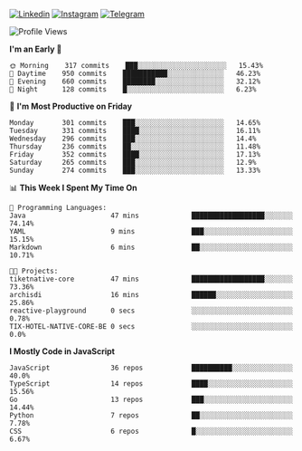 [![Linkedin](https://img.shields.io/badge/-Archie-blue?style=flat-square&labelColor=gray&logo=Linkedin&logoColor=white&link=https://www.linkedin.com/in/archisdi)](https://www.linkedin.com/in/archisdi)
[![Instagram](https://img.shields.io/badge/-@archisdi-orange?style=flat-square&labelColor=gray&logo=Instagram&logoColor=white&link=https://www.instagram.com/archisdi)](https://www.instagram.com/archisdi)
[![Telegram](https://img.shields.io/badge/-aai-informational?style=flat-square&labelColor=gray&logo=telegram&logoColor=white&link=https://t.me/archisdi)](https://t.me/archisdi)

<!--START_SECTION:waka-->
![Profile Views](http://img.shields.io/badge/Profile%20Views-71-blue)

**I'm an Early 🐤** 

```text
🌞 Morning    317 commits    ███░░░░░░░░░░░░░░░░░░░░░░   15.43% 
🌆 Daytime    950 commits    ███████████░░░░░░░░░░░░░░   46.23% 
🌃 Evening    660 commits    ████████░░░░░░░░░░░░░░░░░   32.12% 
🌙 Night      128 commits    █░░░░░░░░░░░░░░░░░░░░░░░░   6.23%

```
📅 **I'm Most Productive on Friday** 

```text
Monday       301 commits    ███░░░░░░░░░░░░░░░░░░░░░░   14.65% 
Tuesday      331 commits    ████░░░░░░░░░░░░░░░░░░░░░   16.11% 
Wednesday    296 commits    ███░░░░░░░░░░░░░░░░░░░░░░   14.4% 
Thursday     236 commits    ██░░░░░░░░░░░░░░░░░░░░░░░   11.48% 
Friday       352 commits    ████░░░░░░░░░░░░░░░░░░░░░   17.13% 
Saturday     265 commits    ███░░░░░░░░░░░░░░░░░░░░░░   12.9% 
Sunday       274 commits    ███░░░░░░░░░░░░░░░░░░░░░░   13.33%

```


📊 **This Week I Spent My Time On** 

```text
💬 Programming Languages: 
Java                     47 mins             ██████████████████░░░░░░░   74.14% 
YAML                     9 mins              ███░░░░░░░░░░░░░░░░░░░░░░   15.15% 
Markdown                 6 mins              ██░░░░░░░░░░░░░░░░░░░░░░░   10.71%

🐱‍💻 Projects: 
tiketnative-core         47 mins             ██████████████████░░░░░░░   73.36% 
archisdi                 16 mins             ██████░░░░░░░░░░░░░░░░░░░   25.86% 
reactive-playground      0 secs              ░░░░░░░░░░░░░░░░░░░░░░░░░   0.78% 
TIX-HOTEL-NATIVE-CORE-BE 0 secs              ░░░░░░░░░░░░░░░░░░░░░░░░░   0.0%

```

**I Mostly Code in JavaScript** 

```text
JavaScript               36 repos            ██████████░░░░░░░░░░░░░░░   40.0% 
TypeScript               14 repos            ████░░░░░░░░░░░░░░░░░░░░░   15.56% 
Go                       13 repos            ███░░░░░░░░░░░░░░░░░░░░░░   14.44% 
Python                   7 repos             ██░░░░░░░░░░░░░░░░░░░░░░░   7.78% 
CSS                      6 repos             █░░░░░░░░░░░░░░░░░░░░░░░░   6.67%

```



<!--END_SECTION:waka-->